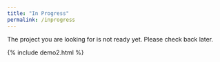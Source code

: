 ```yaml
---
title: "In Progress"
permalink: /inprogress
---
```


The project you are looking for is not ready yet. Please check back later.

{% include demo2.html %}
